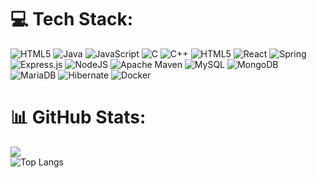 # 💻 Tech Stack:

![HTML5](https://img.shields.io/badge/html5-%23E34F26.svg?style=plastic&logo=html5&logoColor=white) ![Java](https://img.shields.io/badge/java-%23ED8B00.svg?style=plastic&logo=openjdk&logoColor=white) ![JavaScript](https://img.shields.io/badge/javascript-%23323330.svg?style=plastic&logo=javascript&logoColor=%23F7DF1E) ![C](https://img.shields.io/badge/c-%2300599C.svg?style=plastic&logo=c&logoColor=white) ![C++](https://img.shields.io/badge/c++-%2300599C.svg?style=plastic&logo=c%2B%2B&logoColor=white) ![HTML5](https://img.shields.io/badge/html5-%23E34F26.svg?style=plastic&logo=html5&logoColor=white) ![React](https://img.shields.io/badge/react-%2320232a.svg?style=plastic&logo=react&logoColor=%2361DAFB) ![Spring](https://img.shields.io/badge/spring-%236DB33F.svg?style=plastic&logo=spring&logoColor=white) ![Express.js](https://img.shields.io/badge/express.js-%23404d59.svg?style=plastic&logo=express&logoColor=%2361DAFB) ![NodeJS](https://img.shields.io/badge/node.js-6DA55F?style=plastic&logo=node.js&logoColor=white) ![Apache Maven](https://img.shields.io/badge/Apache%20Maven-C71A36?style=plastic&logo=Apache%20Maven&logoColor=white) ![MySQL](https://img.shields.io/badge/mysql-4479A1.svg?style=plastic&logo=mysql&logoColor=white) ![MongoDB](https://img.shields.io/badge/MongoDB-%234ea94b.svg?style=plastic&logo=mongodb&logoColor=white) ![MariaDB](https://img.shields.io/badge/MariaDB-003545?style=plastic&logo=mariadb&logoColor=white) ![Hibernate](https://img.shields.io/badge/Hibernate-59666C?style=plastic&logo=Hibernate&logoColor=white) ![Docker](https://img.shields.io/badge/docker-%230db7ed.svg?style=plastic&logo=docker&logoColor=white)

# 📊 GitHub Stats:

![](https://github-readme-streak-stats.herokuapp.com/?user=2016mehrab&theme=catppuccin_mocha&hide_border=false)<br/>
![Top Langs](https://github-readme-stats.vercel.app/api/top-langs/?username=2016mehrab&theme=catppuccin_mocha&exclude_repo=SSI,ssi-agent-2,sp-ssi-agent,Basic-IDP)



<!-- ![](https://github-readme-stats.vercel.app/api/top-langs/?username=2016mehrab&theme=catppuccin_mocha&hide_border=false&include_all_commits=true&count_private=true&layout=compact) -->

<!-- ### 🔝 Top Contributed Repo
![](https://github-contributor-stats.vercel.app/api?username=2016mehrab&limit=5&theme=dark&combine_all_yearly_contributions=true) -->
